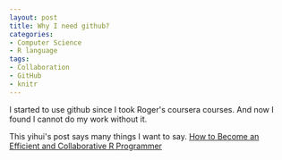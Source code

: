 ```yaml
---
layout: post
title: Why I need github?
categories:
- Computer Science
- R language
tags:
- Collaboration
- GitHub
- knitr
---
```


I started to use github since I took Roger's coursera courses. And now I found I cannot do my work without it. 

This yihui's post says many things I want to say.  [How to Become an Efficient and Collaborative R Programmer](http://yihui.name/en/2011/12/how-to-become-an-efficient-and-collaborative-r-programmer/)

